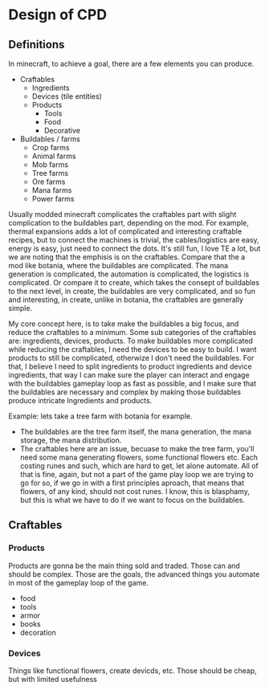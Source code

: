 # Design of CPD
## Definitions
In minecraft, to achieve a goal, there are a few elements you can produce.
- Craftables
    - Ingredients
    - Devices (tile entities)
    - Products
        - Tools
        - Food
        - Decorative
- Buildables / farms
    - Crop farms
    - Animal farms
    - Mob farms
    - Tree farms
    - Ore farms
    - Mana farms
    - Power farms

Usually modded minecraft complicates the craftables part with slight complication to the buildables part, depending on the mod. For example, thermal expansions adds a lot of complicated and interesting craftable recipes, but to connect the machines is trivial, the cables/logistics are easy, energy is easy, just need to connect the dots. It's still fun, I love TE a lot, but we are noting that the emphisis is on the craftables. Compare that the a mod like botania, where the buildables are complicated. The mana generation is complicated, the automation is complicated, the logistics is complicated. Or compare it to create, which takes the consept of buildables to the next level, in create, the buildables are very complicated, and so fun and interesting, in create, unlike in botania, the craftables are generally simple.

My core concept here, is to take make the buildables a big focus, and reduce the craftables to a minimum. Some sub categories of the craftables are: ingredients, devices, products. To make buildables more complicated while reducing the craftables, I need the devices to be easy to build. I want products to still be complicated, otherwize I don't need the buildables. For that, I believe I need to split ingredients to product ingredients and device ingredients, that way I can make sure the player can interact and engage with the buildables gameplay loop as fast as possible, and I make sure that the buildables are necessary and complex by making those buildables produce intricate Ingredients and products.

Example:
lets take a tree farm with botania for example.
- The buildables are the tree farm itself, the mana generation, the mana storage, the mana distribution.
- The craftables here are an issue, becuase to make the tree farm, you'll need some mana generating flowers, some functional flowers etc. Each costing runes and such, which are hard to get, let alone automate. All of that is fine, again, but not a part of the game play loop we are trying to go for so, if we go in with a first principles aproach, that means that flowers, of any kind, should not cost runes. I know, this is blasphamy, but this is what we have to do if we want to focus on the buildables. 
## Craftables
### Products 
Products are gonna be the main thing sold and traded. Those can and should be complex. Those are the goals, the advanced things you automate in most of the gameplay loop of the game. 
- food
- tools
- armor
- books
- decoration 
### Devices
Things like functional flowers, create devicds, etc. Those should be cheap, but with limited usefulness 


